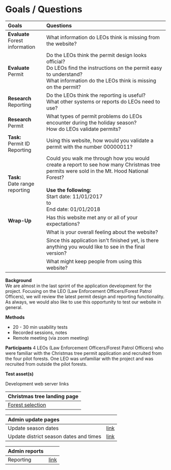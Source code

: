 # Goals / Questions

|**Goals**                                          |**Questions**                                                                                                  |
|:--------------------------------------------------|:--------------------------------------------------------------------------------------------------------------|
|**Evaluate**<br>Forest information                 |What information do LEOs think is missing from the website?                                                    |
|**Evaluate**<br>Permit                             |Do the LEOs think the permit design looks official?<br>Do LEOs find the instructions on the permit easy to understand?<br>What information do the LEOs think is missing on the permit?                                                                                         |
|**Research**<br>Reporting                          |Do the LEOs think the reporting is useful?<br>What other systems or reports do LEOs need to use?               |
|**Research**<br>Permit                             |What types of permit problems do LEOs encounter during the holiday season?<br>How do LEOs validate permits?    |
|**Task:**<br>Permit ID Reporting                   |Using this website, how would you validate a permit with the number 00000011?                                  |
|**Task:**<br>Date range reporting                  |Could you walk me through how you would create a report to see how many Christmas tree permits were sold in the Mt. Hood National Forest?<br><br>**Use the following:**<br>Start date: 11/01/2017<br>to<br>End date: 01/01/2018                                                              |
|**Wrap-Up**                                        |Has this website met any or all of your expectations?                                                          |
|                                                   |What is your overall feeling about the website?                                                                |
|                                                   |Since this application isn't finished yet, is there anything you would like to see in the final version?       |
|                                                   |What might keep people from using this website?                                                                |

**Background**  
We are almost in the last sprint of the application development for the project. Focusing on the LEO (Law Enforcement Officers/Forest Patrol Officers), we will review the latest permit design and reporting functionality. As always, we would also like to use this opportunity to test our website in general.

**Methods**
* 20 - 30 min usability tests
* Recorded sessions, notes
* Remote meeting (via zoom meeting)

**Participants**
4 LEOs (Law Enforcement Officers/Forest Patrol Officers) who were familiar with the Christmas tree permit application and recruited from the four pilot forests. One LEO was unfamiliar with the project and was recruited from outside the pilot forests.

**Test asset(s)**

Development web server links

|Christmas tree landing page                                                                       |
|:------------------------------------------------------------------------------------------------ |
|[Forest selection](https://forest-service-trees-staging.app.cloud.gov/christmas-trees/forests)    |

|Admin update pages                     |                                                                                               |
|:--------------------------------------|:----------------------------------------------------------------------------------------------|
|Update season dates                    |[link](https://forest-service-trees-staging.app.cloud.gov/admin/christmas-trees/season-dates)  |
|Update district season dates and times |[link](https://forest-service-trees-staging.app.cloud.gov/admin/christmas-trees/district-dates)|

|Admin reports |                                                                                |
|:-------------|:-------------------------------------------------------------------------------|
|Reporting     |[link](https://forest-service-trees-staging.app.cloud.gov/admin/christmas-trees)|
